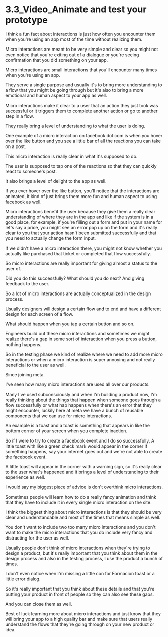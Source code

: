 # 3.3_Video_Animate and test your prototype

I think a fun fact about interactions is just how often you encounter them when you're using an app most of the time without realizing them.

Micro interactions are meant to be very simple and clear so you might not even notice that you're exiting out of a dialogue or you're seeing confirmation that you did something on your app.

Micro interactions are small interactions that you'll encounter many times when you're using an app.

They serve a single purpose and usually it's to bring more understanding to a flow that you might be going through but it's also to bring a more emotional and human aspect to your app as well.

Micro interactions make it clear to a user that an action they just took was successful or it triggers them to complete another action or go to another step in a flow.

They really bring a level of understanding to what the user is doing.

One example of a micro interaction on facebook dot com is when you hover over the like button and you see a little bar of all the reactions you can take on a post.

This micro interaction is really clear in what it's supposed to do.

The user is supposed to tap one of the reactions so that they can quickly react to someone's post.

It also brings a level of delight to the app as well.

If you ever hover over the like button, you'll notice that the interactions are animated, it kind of just brings them more fun and human aspect to using facebook as well.

Micro interactions benefit the user because they give them a really clear understanding of where they are in the app and like if the system is in a good place, for example, if you're filling out a form and put in your name for let's say a price, you might see an error pop up on the form and it's really clear to you that your action hasn't been submitted successfully and that you need to actually change the form input.

If we didn't have a micro interaction there, you might not know whether you actually like purchased that ticket or completed that flow successfully.

So micro interactions are really important for giving almost a status to the user of.

Did you do this successfully? What should you do next? And giving feedback to the user.

So a lot of micro interactions are actually conceptualized in the design process.

Usually designers will design a certain flow and to end and have a different design for each screen of a flow.

What should happen when you tap a certain button and so on.

Engineers build out these micro interactions and sometimes we might realize there's a gap in some sort of interaction when you press a button, nothing happens.

So in the testing phase we kind of realize where we need to add more micro interactions or when a micro interaction is super annoying and not really beneficial to the user as well.

Since joining meta.

I've seen how many micro interactions are used all over our products.

Many I've used subconsciously and when I'm building a product now, I'm really thinking about the things that happen when someone goes through a flow successfully or what hap happens when there's an error that they might encounter, luckily here at meta we have a bunch of reusable components that we can use for micro interactions.

An example is a toast and a toast is something that appears in like the bottom corner of your screen when you complete inaction.

So if I were to try to create a facebook event and I do so successfully, A little toast with like a green check mark would appear in the corner if something happens, say your internet goes out and we're not able to create the facebook event.

A little toast will appear in the corner with a warning sign, so it's really clear to the user what's happened and it brings a level of understanding to their experience as well.

I would say my biggest piece of advice is don't overthink micro interactions.

Sometimes people will learn how to do a really fancy animation and think that they have to include it in every single micro interaction on the site.

I think the biggest thing about micro interactions is that they should be very clear and understandable and most of the times that means simple as well.

You don't want to include two too many micro interactions and you don't want to make the micro interactions that you do include very fancy and distracting for the user as well.

Usually people don't think of micro interactions when they're trying to design a product, but it's really important that you think about them in the design process and also in the testing process, I use the product a bunch of times.

I don't even notice when I'm missing a little con for Formacion toast or a little error dialog.

So it's really important that you think about these details and that you're putting your product in front of people so they can also see these gaps.

And you can close them as well.

Best of luck learning more about micro interactions and just know that they will bring your app to a high quality bar and make sure that users really understand the flows that they're going through on your new product or idea.